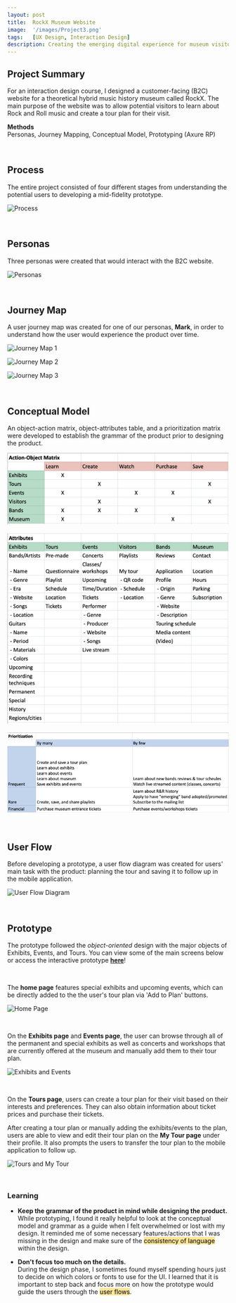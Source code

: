 ```yaml
---
layout: post
title:  RockX Museum Website
image:  '/images/Project3.png'
tags:   [UX Design, Interaction Design]
description: Creating the emerging digital experience for museum visitors through a B2C website
---
```

## Project Summary
For an interaction design course, I designed a customer-facing (B2C) website for a theoretical hybrid music history museum called RockX. The main purpose of the website was to allow potential visitors to learn about Rock and Roll music and create a tour plan for their visit.

**Methods**<br>
Personas, Journey Mapping, Conceptual Model, Prototyping (Axure RP)

<br>

## Process
The entire project consisted of four different stages from understanding the potential users to developing a mid-fidelity prototype.

![Process]({{site.baseurl}}/images/Process.png)

<br>

## Personas
Three personas were created that would interact with the B2C website.

![Personas]({{site.baseurl}}/images/Personas.png)

<br>

## Journey Map
A user journey map was created for one of our personas, **Mark**, in order to understand how the user would experience the product over time.

![Journey Map 1]({{site.baseurl}}/images/journeymap_1.png)

![Journey Map 2]({{site.baseurl}}/images/journeymap_2.png)

![Journey Map 3]({{site.baseurl}}/images/journeymap_3.png)

<br>

## Conceptual Model
An object-action matrix, object-attributes table, and a prioritization matrix were developed to establish the grammar of the product prior to designing the product.

<center><img src="/images/ObjectAction.png" alt="Object action matrix"></center> <br>
<center><img src="/images/ObjectAttributes.png" alt="Object attributes table"></center> <br>
<center><img src="/images/Prioritization.png" alt="Prioritization matrix"></center> <br>

<br>

## User Flow
Before developing a prototype, a user flow diagram was created for users' main task with the product: planning the tour and saving it to follow up in the mobile application.

![User Flow Diagram]({{site.baseurl}}/images/B2CUserFlow.jpg)

<br>

## Prototype
The prototype followed the *object-oriented* design with the major objects of Exhibits, Events, and Tours. You can view some of the main screens below or access the interactive prototype [**here**](https://gx1ci9.axshare.com)!

<br>

The **home page** features special exhibits and upcoming events, which can be directly added to the the user's tour plan via 'Add to Plan' buttons. 

![Home Page]({{site.baseurl}}/images/home_page.png)

<br>

On the **Exhibits page** and **Events page**, the user can browse through all of the permanent and special exhibits as well as concerts and workshops that are currently offered at the museum and manually add them to their tour plan.

![Exhibits and Events]({{site.baseurl}}/images/screens_1.png)

<br>

On the **Tours page**, users can create a tour plan for their visit based on their interests and preferences. They can also obtain information about ticket prices and purchase their tickets.

After creating a tour plan or manually adding the exhibits/events to the plan, users are able to view and edit their tour plan on the **My Tour page** under their profile. It also prompts the users to transfer the tour plan to the mobile application to follow up.

![Tours and My Tour]({{site.baseurl}}/images/screens_2.png)

<br>

### Learning
* **Keep the grammar of the product in mind while designing the product.** <br>
While prototyping, I found it really helpful to look at the conceptual model and grammar as a guide when I felt overwhelmed or lost with my design. It reminded me of some necessary features/actions that I was missing in the design and make sure of the <mark style="background-color: #FFE599">consistency of language</mark> within the design.

* **Don't focus too much on the details.** <br>
During the design phase, I sometimes found myself spending hours just to decide on which colors or fonts to use for the UI. I learned that it is important to step back and focus more on how the prototype would guide the users through the <mark style="background-color: #FFE599">user flows</mark>.
